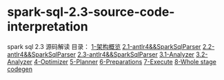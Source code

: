 # spark-sql-2.3-source-code-interpretation
spark sql 2.3 源码解读
目录：
[1-架构概览](spark%20sql%202.3%20源码解读%20-%20架构概览%20(1).md)
[2.1-antlr4&&SparkSqlParser](spark%20sql%202.3%20源码解读%20-%20antlr4%20&&%20SparkSqlParser%20(2.1).md)
[2.2-antlr4&&SparkSqlParser](spark%20sql%202.3%20源码解读%20-%20antlr4%20&&%20SparkSqlParser%20(2.2).md)
[2.3-antlr4&&SparkSqlParser](spark%20sql%202.3%20源码解读%20-%20antlr4%20&&%20SparkSqlParser%20(2.3).md)
[3.1-Analyzer](spark%20sql%202.3%20源码解读%20-%20Analyzer%20(3.1).md)
[3.2-Analyzer](spark%20sql%202.3%20源码解读%20-%20Analyzer%20(3.2).md)
[4-Optimizer](spark%20sql%202.3%20源码解读%20-%20Optimizer%20(4).md)
[5-Planner](spark%20sql%202.3%20源码解读%20-%20Planner%20(5).md)
[6-Preparations](spark%20sql%202.3%20源码解读%20-%20Preparations%20(6).md)
[7-Execute](spark%20sql%202.3%20源码解读%20-%20Execute%20(7).md)
[8-Whole stage codegen](spark%20sql%202.3%20源码解读%20-%20Whole%20stage%codegen%20(8).md)